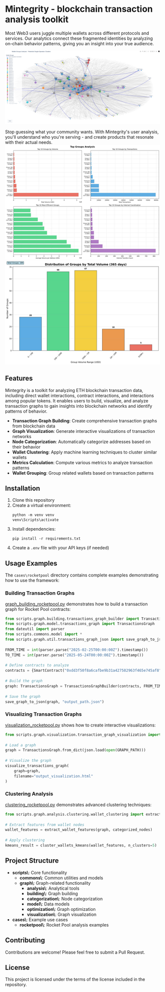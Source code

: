 # Mintegrity - blockchain transaction analysis toolkit


Most Web3 users juggle multiple wallets across different protocols and services. 
Our analytics connect these fragmented identities by analyzing on-chain behavior patterns, giving you an insight into your true audience.

![Graph Group Highlights](docs/images/graph_group_highlights.png)

Stop guessing what your community wants. With Mintegrity's user analysis, you'll understand who you're serving - and create products that resonate with their actual needs.
![Group Analysis](docs/images/group_analysis.jpg)
![Histograms](docs/images/histogramms.jpg)

## Features
Mintegrity is a toolkit for analyzing ETH blockchain transaction data, including direct wallet interactions, contract interactions, and interactions among popular tokens.
It enables users to build, visualize, and analyze transaction graphs to gain insights into blockchain networks and identify patterns of behavior.

- **Transaction Graph Building**: Create comprehensive transaction graphs from blockchain data
- **Graph Visualization**: Generate interactive visualizations of transaction networks
- **Node Categorization**: Automatically categorize addresses based on their behavior
- **Wallet Clustering**: Apply machine learning techniques to cluster similar wallets
- **Metrics Calculation**: Compute various metrics to analyze transaction patterns
- **Wallet Grouping**: Group related wallets based on transaction patterns

## Installation

1. Clone this repository
2. Create a virtual environment:
   ```
   python -m venv venv
   venv\Scripts\activate
   ```
3. Install dependencies:
   ```
   pip install -r requirements.txt
   ```
4. Create a `.env` file with your API keys (if needed)

## Usage Examples

The `cases\rocketpool` directory contains complete examples demonstrating how to use the framework:

### Building Transaction Graphs

[graph_building_rocketpool.py](cases\rocketpool\graph_building_rocketpool.py) demonstrates how to build a transaction graph for Rocket Pool contracts:

```python
from scripts.graph.building.transactions_graph_builder import TransactionsGraphBuilder
from scripts.graph.model.transactions_graph import TransactionsGraph
from dateutil import parser
from scripts.commons.model import *
from scripts.graph.util.transactions_graph_json import save_graph_to_json

FROM_TIME = int(parser.parse("2025-02-25T00:00:00Z").timestamp())
TO_TIME = int(parser.parse("2025-05-24T00:00:00Z").timestamp())

# Define contracts to analyze
contracts = {SmartContract("0xdd3f50f8a6cafbe9b31a427582963f465e745af8")}

# Build the graph
graph: TransactionsGraph = TransactionsGraphBuilder(contracts, FROM_TIME, TO_TIME).build_graph()

# Save the graph
save_graph_to_json(graph, "output_path.json")
```

### Visualizing Transaction Graphs

[visualization_rocketpool.py](cases\rocketpool\visualization_rocketpool.py) shows how to create interactive visualizations:

```python
from scripts.graph.visualization.transaction_graph_visualization import visualize_transactions_graph

# Load a graph
graph = TransactionsGraph.from_dict(json.load(open(GRAPH_PATH)))

# Visualize the graph
visualize_transactions_graph(
    graph=graph,
    filename="output_visualization.html"
)
```

### Clustering Analysis

[clustering_rocketpool.py](cases\rocketpool\clustering_rocketpool.py) demonstrates advanced clustering techniques:

```python
from scripts.graph.analysis.clustering.wallet_clustering import extract_wallet_features, cluster_wallets_kmeans

# Extract features from wallet nodes
wallet_features = extract_wallet_features(graph, categorized_nodes)

# Apply clustering
kmeans_result = cluster_wallets_kmeans(wallet_features, n_clusters=5)
```

## Project Structure

- **scripts\\**: Core functionality
  - **commons\\**: Common utilities and models
  - **graph\\**: Graph-related functionality
    - **analysis\\**: Analytical tools
    - **building\\**: Graph building
    - **categorization\\**: Node categorization
    - **model\\**: Data models
    - **optimization\\**: Graph optimization
    - **visualization\\**: Graph visualization
- **cases\\**: Example use cases
  - **rocketpool\\**: Rocket Pool analysis examples

## Contributing

Contributions are welcome! Please feel free to submit a Pull Request.

## License

This project is licensed under the terms of the license included in the repository.
